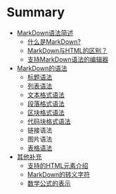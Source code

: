 # Summary

* [MarkDown语法简述](README.md)
  * [什么是MarkDown?](shi-yao-shi-markdown.md)
  * [MarkDown与HTML的区别？](markdownyu-html-de-qu-bie-ff1f.md)
  * [支持MarkDown语法的编辑器](zhi-chi-markdown-yu-fa-de-bian-ji-qi.md)
* [MarkDown的语法](da-duan-dian.md)
  * [标题语法](da-duan-dian/biao-ti-yu-fa.md)
  * [列表语法](da-duan-dian/lie-biao-yu-fa.md)
  * [文本格式语法](da-duan-dian/wen-ben-ge-shi-yu-fa.md)
  * [段落格式语法](da-duan-dian/duan-luo-ge-shi-yu-fa.md)
  * [区块格式语法](da-duan-dian/qu-kuai-ge-shi-yu-fa.md)
  * [代码块格式语法](da-duan-dian/dai-ma-kuai-ge-shi-yu-fa.md)
  * 链接语法
  * 图片语法
  * [表格语法](da-duan-dian/biao-ge-yu-fa.md)
* [其他补充](biao-ti-yu-fa.md)
  * [支持的HTML元素介绍](biao-ti-yu-fa/zhi-chi-de-html-yuan-su-jie-shao.md)
  * [MarkDown的转义字符](biao-ti-yu-fa/markdownde-zhuan-yi-zi-fu.md)
  * [数学公式的表示](biao-ti-yu-fa/shu-xue-gong-shi-de-biao-shi.md)

